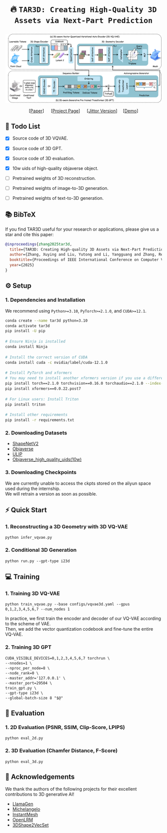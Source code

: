 # <p align=center> :fire: `TAR3D: Creating High-Quality 3D Assets via Next-Part Prediction`</p>


![framework_img](assets/method.png)
<div align="center">
  
  [[Paper](https://arxiv.org/pdf/2412.16919)] &emsp; [[Project Page](https://zhangxuying1004.github.io/projects/TAR3D/)] &emsp;  [[Jittor Version]()]&emsp; [[Demo]()]   <br>

</div>

## 🚩 **Todo List**
- [x] Source code of 3D VQVAE.
- [x] Source code of 3D GPT.
- [x] Source code of 3D evaluation.
- [x] 10w uids of high-quality objaverse object.
- [ ] Pretrained weights of 3D reconstruction.
- [ ] Pretrained weights of image-to-3D generation.
- [ ] Pretrained weights of text-to-3D generation.


## :books: BibTeX
If you find TAR3D useful for your research or applications, please give us a star and cite this paper:

```BibTeX
@inproceedings{zhang2025tar3d,
  title={TAR3D: Creating High-quality 3D Assets via Next-Part Prediction},
  author={Zhang, Xuying and Liu, Yutong and Li, Yangguang and Zhang, Renrui and Liu, Yufei and Wang, Kai, Ouyang, Wanli and Xiong, Zhiwei and Gao, Peng and Hou, Qibin and Cheng, Ming-Ming},
  booktitle={Proceedings of IEEE International Conference on Computer Vision},
  year={2025}
}
```

## ⚙️ Setup
### 1. Dependencies and Installation
We recommend using `Python>=3.10`, `PyTorch>=2.1.0`, and `CUDA>=12.1`.
```bash
conda create --name tar3d python=3.10
conda activate tar3d
pip install -U pip

# Ensure Ninja is installed
conda install Ninja

# Install the correct version of CUDA
conda install cuda -c nvidia/label/cuda-12.1.0

# Install PyTorch and xformers
# You may need to install another xformers version if you use a different PyTorch version
pip install torch==2.1.0 torchvision==0.16.0 torchaudio==2.1.0 --index-url https://download.pytorch.org/whl/cu121
pip install xformers==0.0.22.post7

# For Linux users: Install Triton 
pip install triton

# Install other requirements
pip install -r requirements.txt
```
### 2. Downloading Datasets
- [ShapeNetV2](https://drive.google.com/drive/folders/1UFPi_UklH5clWKxxeL1IsxfjdUfc7i4x)  
- [Objaverse](https://huggingface.co/datasets/allenai/objaverse)   
- [ULIP](https://huggingface.co/datasets/SFXX/ulip/tree/main)  
- [Objaverse_high_quality_uids(10w)](https://raw.githubusercontent.com/HVision-NKU/TAR3D/refs/heads/main/Objaverse_high_quality_uids.txt)

### 3. Downloading Checkpoints
We are currently unable to access the ckpts stored on the aliyun space used during the internship.  
We will retrain a version as soon as possible.


## ⚡ Quick Start

### 1. Reconstructing a 3D Geometry with 3D VQ-VAE
```
python infer_vqvae.py
```

### 2. Conditional 3D Generation
```
python run.py --gpt-type i23d
```


## 💻 Training
### 1. Training 3D VQ-VAE
```
python train_vqvae.py --base configs/vqvae3d.yaml --gpus 0,1,2,3,4,5,6,7 --num_nodes 1
```
In practice, we first train the encoder and decoder of our VQ-VAE according to the scheme of VAE.   
Then, we add the vector quantization codebook and fine-tune the entire VQ-VAE.


### 2. Training 3D GPT
```
CUDA_VISIBLE_DEVICES=0,1,2,3,4,5,6,7 torchrun \
--nnodes=1 \
--nproc_per_node=8 \
--node_rank=0 \
--master_addr='127.0.0.1' \
--master_port=29504 \
train_gpt.py \
--gpt-type i23d \
--global-batch-size 8 "$@"

```



## 💫 Evaluation
### 1. 2D Evaluation (PSNR, SSIM, Clip-Score, LPIPS)
```
python eval_2d.py
```

### 2. 3D Evaluation (Chamfer Distance, F-Score)
```
python eval_3d.py
```


## 🤗 Acknowledgements

We thank the authors of the following projects for their excellent contributions to 3D generative AI!

- [LlamaGen](https://github.com/FoundationVision/LlamaGen/)
- [Michelangelo](https://github.com/NeuralCarver/Michelangelo/)
- [InstantMesh](https://github.com/TencentARC/InstantMesh)
- [OpenLRM](https://github.com/3DTopia/OpenLRM)
- [3DShape2VecSet](https://github.com/1zb/3DShape2VecSet)


